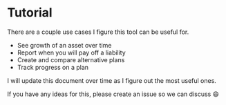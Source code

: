 # Tutorial
There are a couple use cases I figure this tool can be useful for.

- See growth of an asset over time
- Report when you will pay off a liability
- Create and compare alternative plans
- Track progress on a plan

I will update this document over time as I figure out the most useful ones.

If you have any ideas for this, please create an issue so we can discuss :smile:
